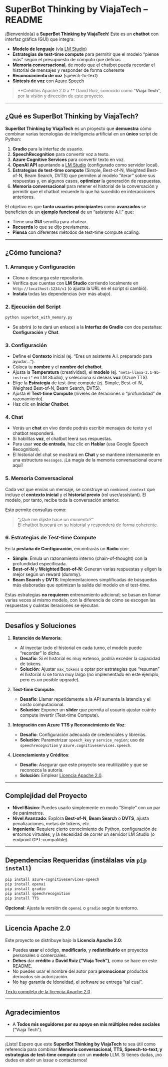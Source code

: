 # SuperBot Thinking by ViajaTech – README

¡Bienvenido(a) a **SuperBot Thinking by ViajaTech**! Este es un **chatbot** con interfaz gráfica (GUI) que integra:
- **Modelo de lenguaje** (vía [LM Studio](https://github.com/lmstudio-ai))  
- **Estrategias de test-time compute** para permitir que el modelo “piense más” según el presupuesto de cómputo que definas  
- **Memoria conversacional**, de modo que el chatbot pueda recordar el historial de mensajes y responder de forma coherente  
- **Reconocimiento de voz** (speech-to-text)  
- **Síntesis de voz** con Azure Speech  

> **Créditos Apache 2.0 a ** David Ruiz, conocido como "**Viaja Tech**", por la visión y dirección de este proyecto.

---

## ¿Qué es SuperBot Thinking by ViajaTech?

**SuperBot Thinking by ViajaTech** es un proyecto que **demuestra** cómo combinar varias tecnologías de inteligencia artificial en un **único** script de Python:

1. **Gradio** para la interfaz de usuario.  
2. **SpeechRecognition** para convertir voz a texto.  
3. **Azure Cognitive Services** para convertir texto en voz.  
4. **OpenAI API** apuntando a [LM Studio](https://github.com/lmstudio-ai) (configurado como servidor local).  
5. **Estrategias de test-time compute** (Simple, Best-of-N, Weighted Best-of-N, Beam Search, DVTS) que permiten al modelo “iterar” sobre sus respuestas y, en algunos casos, **optimizar** la generación de respuestas.  
6. **Memoria conversacional** para retener el historial de la conversación y permitir que el chatbot recuerde lo que ha sucedido en interacciones anteriores.

El objetivo es que **tanto usuarios principiantes** como **avanzados** se beneficien de un **ejemplo funcional** de un “asistente A.I.” que:
- Tiene una **GUI** sencilla para chatear.  
- **Recuerda** lo que se dijo previamente.  
- **Piensa** con diferentes métodos de test-time compute scaling.

---

## ¿Cómo funciona?

### 1. Arranque y Configuración

- Clona o descarga este repositorio.
- Verifica que cuentas con **LM Studio** corriendo localmente en `http://localhost:1234/v1` (o ajusta la URL en el script si cambió).  
- **Instala** todas las dependencias (ver más abajo).  

### 2. Ejecución del Script
```bash
python superbot_with_memory.py
```
- Se abrirá (o te dará un enlace) a la **Interfaz de Gradio** con dos pestañas: **Configuración** y **Chat**.

### 3. Configuración
- Define el **Contexto** inicial (ej. “Eres un asistente A.I. preparado para ayudar…”).
- Coloca tu **nombre** y el **nombre del chatbot**.
- Ajusta la **Temperatura** (creatividad), el **modelo** (ej. `"meta-llama-3.1-8b-instruct"` en LM Studio), y selecciona si deseas **voz** (Azure TTS).
- Elige la **Estrategia** de test-time compute (ej. Simple, Best-of-N, Weighted Best-of-N, Beam Search, DVTS).
- Ajusta el **Test-time Compute** (niveles de iteraciones o “profundidad” de razonamiento).
- Haz clic en **Iniciar Chatbot**.

### 4. Chat
- Verás un **chat** en vivo donde podrás escribir mensajes de texto y el chatbot responderá.
- Si habilitas **voz**, el chatbot leerá sus respuestas.
- Para usar **voz de entrada**, haz clic en **Hablar** (usa Google Speech Recognition).
- El historial del chat se mostrará en **Chat** y se mantiene internamente en una estructura `messages`. ¡La magia de la memoria conversacional ocurre aquí!

### 5. Memoria Conversacional
Cada vez que envías un mensaje, se construye un `combined_context` que incluye el **contexto inicial** y el **historial previo** (rol user/assistant). El modelo, por tanto, recibe toda la conversación anterior.  

Esto permite consultas como:  
> “¿Qué me dijiste hace un momento?”  
El chatbot buscará en su historial y responderá de forma coherente.

### 6. Estrategias de Test-time Compute
En la **pestaña de Configuración**, encontrarás un **Radio** con:
- **Simple**: Emula un razonamiento interno (chain-of-thought) con la profundidad especificada.  
- **Best-of-N** y **Weighted Best-of-N**: Generan varias respuestas y eligen la mejor según un reward (dummy).  
- **Beam Search** y **DVTS**: Implementaciones simplificadas de búsquedas más elaboradas que optimizan la salida del modelo en el test-time.  

Estas estrategias **no requieren** entrenamiento adicional; se basan en llamar varias veces al mismo modelo, con la diferencia de cómo se escogen las respuestas y cuántas iteraciones se ejecutan.

---

## Desafíos y Soluciones

1. **Retención de Memoria**:  
   - Al inyectar todo el historial en cada turno, el modelo puede “recordar” lo dicho.  
   - **Desafío**: Si el historial es muy extenso, podría exceder la capacidad de tokens.  
   - **Solución**: Ajustar `max_tokens` u optar por estrategias que “resuman” el historial si se torna muy largo (no implementado en este ejemplo, pero es un posible upgrade).

2. **Test-time Compute**:  
   - **Desafío**: Llamar repetidamente a la API aumenta la latencia y el costo computacional.  
   - **Solución**: Exponer un **slider** que permita al usuario ajustar cuánto compute invertir (Test-time Compute).

3. **Integración con Azure TTS y Reconocimiento de Voz**:  
   - **Desafío**: Configuración adecuada de credenciales y librerías.  
   - **Solución**: Parametrizar `speech_key` y `service_region`; uso de `speechrecognition` y `azure.cognitiveservices.speech`.

4. **Licenciamiento y Créditos**:  
   - **Desafío**: Asegurar que este proyecto sea reutilizable y que se reconozca la autoría.  
   - **Solución**: Emplear [Licencia Apache 2.0](https://www.apache.org/licenses/LICENSE-2.0).  

---

## Complejidad del Proyecto

- **Nivel Básico**: Puedes usarlo simplemente en modo “Simple” con un par de parámetros.  
- **Nivel Avanzado**: Explora **Best-of-N**, **Beam Search** o **DVTS**, ajusta penalizaciones, metas de tokens, etc.  
- **Ingeniería**: Requiere cierto conocimiento de Python, configuración de entornos virtuales, y la necesidad de correr un servidor LM Studio (o endpoint GPT-compatible).

---

## Dependencias Requeridas (instálalas vía `pip install`)

```bash
pip install azure-cognitiveservices-speech
pip install openai
pip install gradio
pip install speechrecognition
pip install TTS
```

**Opcional**: Ajusta la versión de `openai` o `gradio` según tu entorno.  

---

## Licencia Apache 2.0

Este proyecto se distribuye bajo la **Licencia Apache 2.0**:

- Puedes **usar** el código, **modificarlo**, y **redistribuirlo** en proyectos personales o comerciales.  
- **Debes** dar **crédito** a **David Ruiz (“Viaja Tech”)**, como se hace en este README.  
- No puedes usar el nombre del autor para **promocionar** productos derivados sin autorización.  
- No hay garantía de idoneidad, el software se entrega “tal cual”.

[Texto completo de la licencia Apache 2.0](https://www.apache.org/licenses/LICENSE-2.0).

---

## Agradecimientos

- A **Todos mis seguidores por su apoyo en mis múltiples redes sociales** (“Viaja Tech”).
---

¡Listo! Espero que este **SuperBot Thinking by ViajaTech** te sea útil como referencia para combinar **Memoria conversacional, TTS, Speech-to-text, y estrategias de test-time compute** con un **modelo** LLM. Si tienes dudas, ¡no dudes en abrir un _issue_ o contactarnos!  
